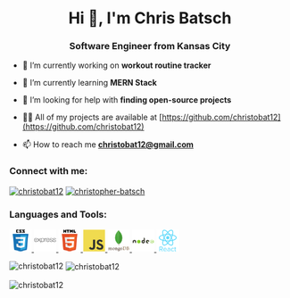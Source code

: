 <h1 align="center">Hi 👋, I'm Chris Batsch</h1>
<h3 align="center">Software Engineer from Kansas City</h3>

- 🔭 I’m currently working on **workout routine tracker**

- 🌱 I’m currently learning **MERN Stack**

- 🤝 I’m looking for help with **finding open-source projects**

- 👨‍💻 All of my projects are available at [https://github.com/christobat12](https://github.com/christobat12)

- 📫 How to reach me **christobat12@gmail.com**

<h3 align="left">Connect with me:</h3>
<p align="left">
<a href="https://twitter.com/christobat12" target="blank"><img align="center" src="https://raw.githubusercontent.com/rahuldkjain/github-profile-readme-generator/master/src/images/icons/Social/twitter.svg" alt="christobat12" height="30" width="40" /></a>
<a href="https://linkedin.com/in/christopher-batsch" target="blank"><img align="center" src="https://raw.githubusercontent.com/rahuldkjain/github-profile-readme-generator/master/src/images/icons/Social/linked-in-alt.svg" alt="christopher-batsch" height="30" width="40" /></a>
</p>

<h3 align="left">Languages and Tools:</h3>
<p align="left"> <a href="https://www.w3schools.com/css/" target="_blank" rel="noreferrer"> <img src="https://raw.githubusercontent.com/devicons/devicon/master/icons/css3/css3-original-wordmark.svg" alt="css3" width="40" height="40"/> </a> <a href="https://expressjs.com" target="_blank" rel="noreferrer"> <img src="https://raw.githubusercontent.com/devicons/devicon/master/icons/express/express-original-wordmark.svg" alt="express" width="40" height="40"/> </a> <a href="https://www.w3.org/html/" target="_blank" rel="noreferrer"> <img src="https://raw.githubusercontent.com/devicons/devicon/master/icons/html5/html5-original-wordmark.svg" alt="html5" width="40" height="40"/> </a> <a href="https://developer.mozilla.org/en-US/docs/Web/JavaScript" target="_blank" rel="noreferrer"> <img src="https://raw.githubusercontent.com/devicons/devicon/master/icons/javascript/javascript-original.svg" alt="javascript" width="40" height="40"/> </a> <a href="https://www.mongodb.com/" target="_blank" rel="noreferrer"> <img src="https://raw.githubusercontent.com/devicons/devicon/master/icons/mongodb/mongodb-original-wordmark.svg" alt="mongodb" width="40" height="40"/> </a> <a href="https://nodejs.org" target="_blank" rel="noreferrer"> <img src="https://raw.githubusercontent.com/devicons/devicon/master/icons/nodejs/nodejs-original-wordmark.svg" alt="nodejs" width="40" height="40"/> </a> <a href="https://reactjs.org/" target="_blank" rel="noreferrer"> <img src="https://raw.githubusercontent.com/devicons/devicon/master/icons/react/react-original-wordmark.svg" alt="react" width="40" height="40"/> </a> </p>

<p><img align="left" src="https://github-readme-stats.vercel.app/api/top-langs?username=christobat12&show_icons=true&locale=en&layout=compact" alt="christobat12" /></p>

<p>&nbsp;<img align="center" src="https://github-readme-stats.vercel.app/api?username=christobat12&show_icons=true&locale=en" alt="christobat12" /></p>

<p><img align="center" src="https://github-readme-streak-stats.herokuapp.com/?user=christobat12&" alt="christobat12" /></p>
